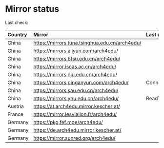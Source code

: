 <script src="./time.js"></script>
# Mirror status
Last check: <script type="text/javascript">localize(1678447053.283993);</script>

|Country|Mirror|Last update|
|:------|:-----|:----------|
|China|https://mirrors.tuna.tsinghua.edu.cn/arch4edu/|<script type="text/javascript">localize(1678430487);</script>|
|China|https://mirrors.aliyun.com/arch4edu/|<script type="text/javascript">localize(1678343782);</script>|
|China|https://mirrors.bfsu.edu.cn/arch4edu/|<script type="text/javascript">localize(1678430487);</script>|
|China|https://mirror.iscas.ac.cn/arch4edu/|<script type="text/javascript">localize(1678430487);</script>|
|China|https://mirrors.nju.edu.cn/arch4edu/|<script type="text/javascript">localize(1678343782);</script>|
|China|https://mirrors.pinganyun.com/arch4edu/|ConnectionError|
|China|https://mirrors.sau.edu.cn/arch4edu/|<script type="text/javascript">localize(1673850842);</script>|
|China|https://mirrors.ynu.edu.cn/arch4edu/|ReadTimeout|
|Austria|https://at.arch4edu.mirror.kescher.at/|<script type="text/javascript">localize(1678430487);</script>|
|France|https://mirror.lesviallon.fr/arch4edu/|<script type="text/javascript">localize(1678386901);</script>|
|Germany|https://pkg.fef.moe/arch4edu/|<script type="text/javascript">localize(1678430487);</script>|
|Germany|https://de.arch4edu.mirror.kescher.at/|<script type="text/javascript">localize(1678430487);</script>|
|Germany|https://mirror.sunred.org/arch4edu/|<script type="text/javascript">localize(1678430487);</script>|

<script src="./tablefilter/tablefilter.js"></script>
<script src="./table.js"></script>